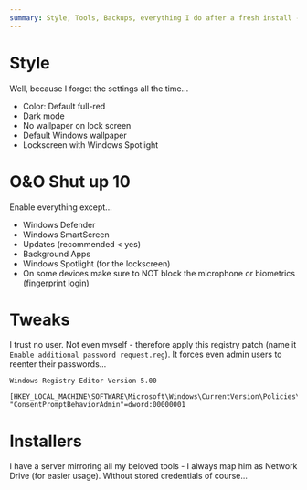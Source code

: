 ```yaml
---
summary: Style, Tools, Backups, everything I do after a fresh install - nothing much...
---
```


# Style #
Well, because I forget the settings all the time...
* Color: Default full-red
* Dark mode
* No wallpaper on lock screen
* Default Windows wallpaper
* Lockscreen with Windows Spotlight

# O&O Shut up 10 #
Enable everything except...
* Windows Defender
* Windows SmartScreen
* Updates (recommended < yes)
* Background Apps
* Windows Spotlight (for the lockscreen)
* On some devices make sure to NOT block the microphone or biometrics (fingerprint login)

# Tweaks #
I trust no user. Not even myself - therefore apply this registry patch (name it `Enable additional password request.reg`). It forces even admin users to reenter their passwords...
```
Windows Registry Editor Version 5.00

[HKEY_LOCAL_MACHINE\SOFTWARE\Microsoft\Windows\CurrentVersion\Policies\System]
"ConsentPromptBehaviorAdmin"=dword:00000001
```

# Installers #
I have a server mirroring all my beloved tools - I always map him as Network Drive (for easier usage). Without stored credentials of course...
